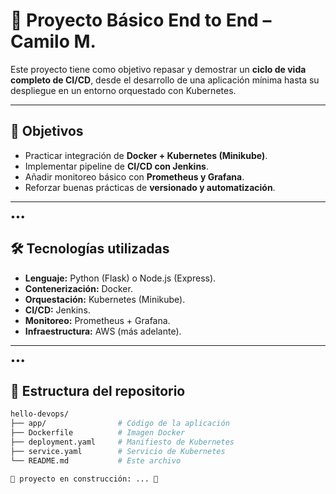 # 🚀 Proyecto Básico End to End – Camilo M.

Este proyecto tiene como objetivo repasar y demostrar un **ciclo de vida completo de CI/CD**, desde el desarrollo de una aplicación mínima hasta su despliegue en un entorno orquestado con Kubernetes.  

---

## 🎯 Objetivos
- Practicar integración de **Docker + Kubernetes (Minikube)**.  
- Implementar pipeline de **CI/CD con Jenkins**.  
- Añadir monitoreo básico con **Prometheus y Grafana**.  
- Reforzar buenas prácticas de **versionado y automatización**.  

---


•••
## 🛠️ Tecnologías utilizadas
- **Lenguaje:** Python (Flask) o Node.js (Express).  
- **Contenerización:** Docker.  
- **Orquestación:** Kubernetes (Minikube).  
- **CI/CD:** Jenkins.  
- **Monitoreo:** Prometheus + Grafana.  
- **Infraestructura:** AWS (más adelante).  

---



•••
## 📂 Estructura del repositorio
```bash
hello-devops/
├── app/                # Código de la aplicación
├── Dockerfile          # Imagen Docker
├── deployment.yaml     # Manifiesto de Kubernetes
├── service.yaml        # Servicio de Kubernetes
└── README.md           # Este archivo

🚧 proyecto en construcción: ... 🚧
